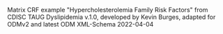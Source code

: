 Matrix CRF example "Hypercholesterolemia Family Risk Factors" from CDISC TAUG Dyslipidemia v.1.0,
developed by Kevin Burges, adapted for ODMv2 and latest ODM XML-Schema 2022-04-04
